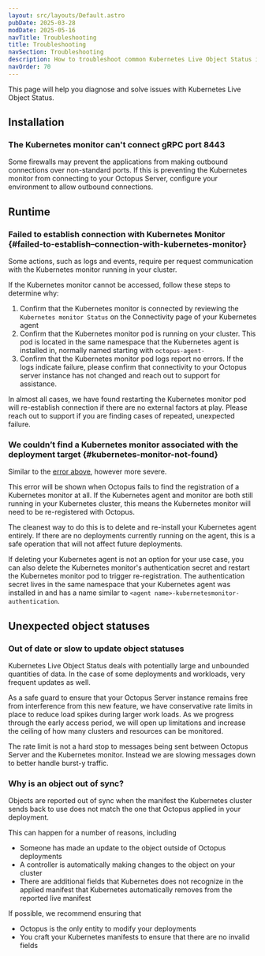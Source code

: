 ```yaml
---
layout: src/layouts/Default.astro
pubDate: 2025-03-28
modDate: 2025-05-16
navTitle: Troubleshooting
title: Troubleshooting
navSection: Troubleshooting
description: How to troubleshoot common Kubernetes Live Object Status issues
navOrder: 70
---
```


This page will help you diagnose and solve issues with Kubernetes Live Object Status.

## Installation

### The Kubernetes monitor can't connect gRPC port 8443

Some firewalls may prevent the applications from making outbound connections over non-standard ports. If this is preventing the Kubernetes monitor from connecting to your Octopus Server, configure your environment to allow outbound connections.

## Runtime

### Failed to establish connection with Kubernetes Monitor \{#failed-to-establish–connection-with-kubernetes-monitor}

Some actions, such as logs and events, require per request communication with the Kubernetes monitor running in your cluster. 

If the Kubernetes monitor cannot be accessed, follow these steps to determine why:

1. Confirm that the Kubernetes monitor is connected by reviewing the `Kubernetes monitor Status` on the Connectivity page of your Kubernetes agent
2. Confirm that the Kubernetes monitor pod is running on your cluster. This pod is located in the same namespace that the Kubernetes agent is installed in, normally named starting with `octopus-agent-`
3. Confirm that the Kubernetes monitor pod logs report no errors. If the logs indicate failure, please confirm that connectivity to your Octopus server instance has not changed and reach out to support for assistance.

In almost all cases, we have found restarting the Kubernetes monitor pod will re-establish connection if there are no external factors at play. Please reach out to support if you are finding cases of repeated, unexpected failure.

### We couldn’t find a Kubernetes monitor associated with the deployment target \{#kubernetes-monitor-not-found}

Similar to the [error above](#failed-to-establish–connection-with-kubernetes-monitor), however more severe.

This error will be shown when Octopus fails to find the registration of a Kubernetes monitor at all. If the Kubernetes agent and monitor are both still running in your Kubernetes cluster, this means the Kubernetes monitor will need to be re-registered with Octopus.

The cleanest way to do this is to delete and re-install your Kubernetes agent entirely. If there are no deployments currently running on the agent, this is a safe operation that will not affect future deployments.

If deleting your Kubernetes agent is not an option for your use case, you can also delete the Kubernetes monitor's authentication secret and restart the Kubernetes monitor pod to trigger re-registration.
The authentication secret lives in the same namespace that your Kubernetes agent was installed in and has a name similar to `<agent name>-kubernetesmonitor-authentication`.

## Unexpected object statuses

### Out of date or slow to update object statuses

Kubernetes Live Object Status deals with potentially large and unbounded quantities of data. In the case of some deployments and workloads, very frequent updates as well.

As a safe guard to ensure that your Octopus Server instance remains free from interference from this new feature, we have conservative rate limits in place to reduce load spikes during larger work loads. As we progress through the early access period, we will open up limitations and increase the ceiling of how many clusters and resources can be monitored.

The rate limit is not a hard stop to messages being sent between Octopus Server and the Kubernetes monitor. Instead we are slowing messages down to better handle burst-y traffic.

### Why is an object out of sync?

Objects are reported out of sync when the manifest the Kubernetes cluster sends back to use does not match the one that Octopus applied in your deployment.

This can happen for a number of reasons, including
- Someone has made an update to the object outside of Octopus deployments
- A controller is automatically making changes to the object on your cluster
- There are additional fields that Kubernetes does not recognize in the applied manifest that Kubernetes automatically removes from the reported live manifest

If possible, we recommend ensuring that
- Octopus is the only entity to modify your deployments
- You craft your Kubernetes manifests to ensure that there are no invalid fields
